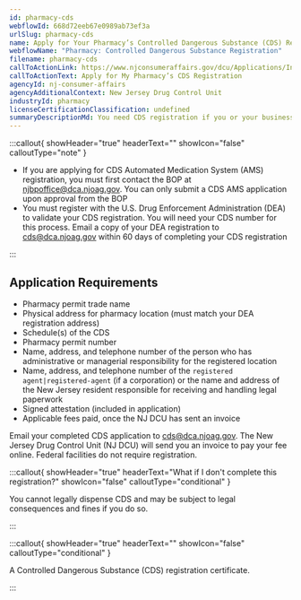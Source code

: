 ```yaml
---
id: pharmacy-cds
webflowId: 668d72eeb67e0989ab73ef3a
urlSlug: pharmacy-cds
name: Apply for Your Pharmacy’s Controlled Dangerous Substance (CDS) Registration
webflowName: "Pharmacy: Controlled Dangerous Substance Registration"
filename: pharmacy-cds
callToActionLink: https://www.njconsumeraffairs.gov/dcu/Applications/Initial-Application-for-Registration-for-Dispenser-Pharmacy.pdf
callToActionText: Apply for My Pharmacy’s CDS Registration
agencyId: nj-consumer-affairs
agencyAdditionalContext: New Jersey Drug Control Unit
industryId: pharmacy
licenseCertificationClassification: undefined
summaryDescriptionMd: You need CDS registration if you or your business dispense Controlled Dangerous Substances. You must already have a [New Jersey Board of Pharmacy (BOP) permit](https://www.njconsumeraffairs.gov/phar/Applications/Pharmacy-Permit-Application.pdf) before applying for CDS registration.
---
```


:::callout{ showHeader="true" headerText="" showIcon="false" calloutType="note" }

- If you are applying for CDS Automated Medication System (AMS) registration, you must first contact the BOP at njbpoffice@dca.njoag.gov. You can only submit a CDS AMS application upon approval from the BOP
- You must register with the U.S. Drug Enforcement Administration (DEA) to validate your CDS registration. You will need your CDS number for this process. Email a copy of your DEA registration to cds@dca.njoag.gov within 60 days of completing your CDS registration

:::

## Application Requirements

- Pharmacy permit trade name
- Physical address for pharmacy location (must match your DEA registration address)
- Schedule(s) of the CDS
- Pharmacy permit number
- Name, address, and telephone number of the person who has administrative or managerial responsibility for the registered location
- Name, address, and telephone number of the `registered agent|registered-agent` (if a corporation) or the name and address of the New Jersey resident responsible for receiving and handling legal paperwork
- Signed attestation (included in application)
- Applicable fees paid, once the NJ DCU has sent an invoice

Email your completed CDS application to [cds@dca.njoag.gov](mailto:CDS@dca.njoag.gov). The New Jersey Drug Control Unit (NJ DCU) will send you an invoice to pay your fee online. Federal facilities do not require registration.

:::callout{ showHeader="true" headerText="What if I don't complete this registration?" showIcon="false" calloutType="conditional" }

You cannot legally dispense CDS and may be subject to legal consequences and fines if you do so.

:::

:::callout{ showHeader="true" headerText="" showIcon="false" calloutType="conditional" }

A Controlled Dangerous Substance (CDS) registration certificate.

:::
